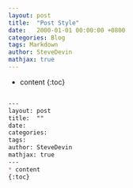 ```yaml
---
layout: post
title:  "Post Style"
date:   2000-01-01 00:00:00 +0800
categories: Blog
tags: Markdown 
author: SteveDevin
mathjax: true
---
```

* content
{:toc}

```markdown

---
layout: post
title:  ""
date:
categories:
tags:
author: SteveDevin
mathjax: true
---
* content
{:toc}

```

